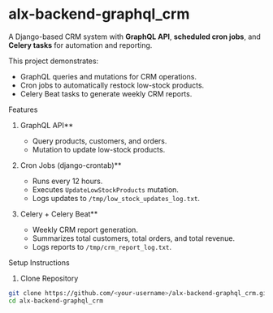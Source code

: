 # alx-backend-graphql_crm

A Django-based CRM system with **GraphQL API**, **scheduled cron jobs**, and **Celery tasks** for automation and reporting.

This project demonstrates:

- GraphQL queries and mutations for CRM operations.
- Cron jobs to automatically restock low-stock products.
- Celery Beat tasks to generate weekly CRM reports.


 Features

1. GraphQL API**
   - Query products, customers, and orders.
   - Mutation to update low-stock products.

2. Cron Jobs (django-crontab)**
   - Runs every 12 hours.
   - Executes `UpdateLowStockProducts` mutation.
   - Logs updates to `/tmp/low_stock_updates_log.txt`.

3. Celery + Celery Beat**
   - Weekly CRM report generation.
   - Summarizes total customers, total orders, and total revenue.
   - Logs reports to `/tmp/crm_report_log.txt`.


Setup Instructions

 1. Clone Repository
```bash
git clone https://github.com/<your-username>/alx-backend-graphql_crm.git
cd alx-backend-graphql_crm

